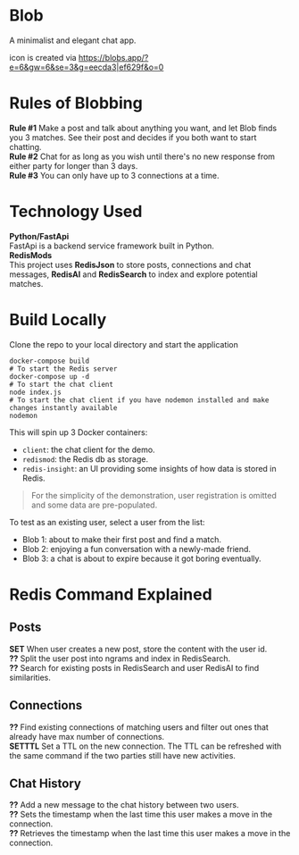 # Blob

A minimalist and elegant chat app.


icon is created via https://blobs.app/?e=6&gw=6&se=3&g=eecda3|ef629f&o=0

# Rules of Blobbing

**Rule #1**
Make a post and talk about anything you want, and let Blob finds you 3 matches. See their post and decides if you both want to start chatting.  
**Rule #2**
Chat for as long as you wish until there's no new response from either party for longer than 3 days.  
**Rule #3**
You can only have up to 3 connections at a time.

# Technology Used

**Python/FastApi**  
FastApi is a backend service framework built in Python.  
**RedisMods**  
This project uses **RedisJson** to store posts, connections and chat messages, **RedisAI** and **RedisSearch** to index and explore potential matches.

# Build Locally

Clone the repo to your local directory and start the application
```
docker-compose build
# To start the Redis server
docker-compose up -d
# To start the chat client
node index.js
# To start the chat client if you have nodemon installed and make changes instantly available
nodemon
```
This will spin up 3 Docker containers:
- `client`: the chat client for the demo.
- `redismod`: the Redis db as storage.
- `redis-insight`: an UI providing some insights of how data is stored in Redis.

> For the simplicity of the demonstration, user registration is omitted and some data are pre-populated.

To test as an existing user, select a user from the list:

- Blob 1: about to make their first post and find a match.
- Blob 2: enjoying a fun conversation with a newly-made friend.
- Blob 3: a chat is about to expire because it got boring eventually.

# Redis Command Explained


## Posts
**SET** When user creates a new post, store the content with the user id.  
**??** Split the user post into ngrams and index in RedisSearch.  
**??** Search for existing posts in RedisSearch and user RedisAI to find similarities.

## Connections
**??** Find existing connections of matching users and filter out ones that already have max number of connections.  
**SETTTL** Set a TTL on the new connection. The TTL can be refreshed with the same command if the two parties still have new activities.  

## Chat History
**??** Add a new message to the chat history between two users.  
**??** Sets the timestamp when the last time this user makes a move in the connection.  
**??** Retrieves the timestamp when the last time this user makes a move in the connection.

